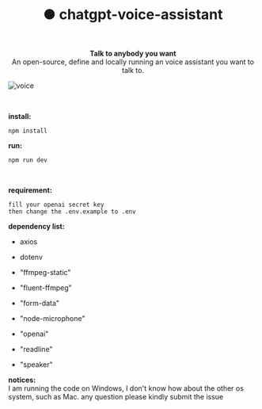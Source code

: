 
<h1 align="center">● chatgpt-voice-assistant</h1>

<p align="center">
    <br>
    <br>
    <b>Talk to anybody you want</b><br>
    An open-source, define and locally running an voice assistant you want to talk to.<br>
</p>

![voice](https://github.com/sytpb/chatgpt-voice-assistant/assets/12178686/bde735f2-b4c8-4fa3-9956-5b7651121c01)


<br>

**install:**
```shell
npm install
```

**run:**
```shell
npm run dev
```
<br>

**requirement:**
```shell
fill your openai secret key
then change the .env.example to .env
```

**dependency list:**
- axios
* dotenv
+ "ffmpeg-static"
- "fluent-ffmpeg"
* "form-data"
+ "node-microphone"
- "openai"
* "readline"
+ "speaker"

**notices:** <br>
I am running the code on Windows, I don't know how about the other os system, such as Mac. 
any question please kindly submit the issue

